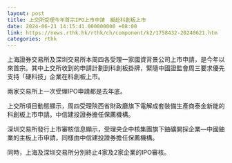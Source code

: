 ```yaml
---
layout: post
title: 上交所受理今年首宗IPO上市申請　擬赴科創板上市
date: 2024-06-21 14:15:41.000000000 +08:00
link: https://news.rthk.hk/rthk/ch/component/k2/1758432-20240621.htm
categories: rthk
---
```


上海證券交易所及深圳交易所本周四各受理一家國資背景公司上市申請，是今年以來首宗。其中上交所收到的申請計劃到科創板掛牌，緊隨中國證監會周三要求優先支持「硬科技」企業在科創板上市。

兩家交易所上一次受理IPO申請都是去年底。

上交所項目動態顯示，周四受理陝西省財政廳旗下電解成套裝備生產商泰金新能的科創板上市申請。中信建投證券擔任保薦機構。

深圳交易所發行上市審核信息顯示，受理央企中核集團旗下鈾礦開採企業—中國鈾業的主板上市申請，同樣由中信建投證券擔任保薦機構。

同時，上海及深圳交易所分別終止4家及2家企業的IPO審核。
